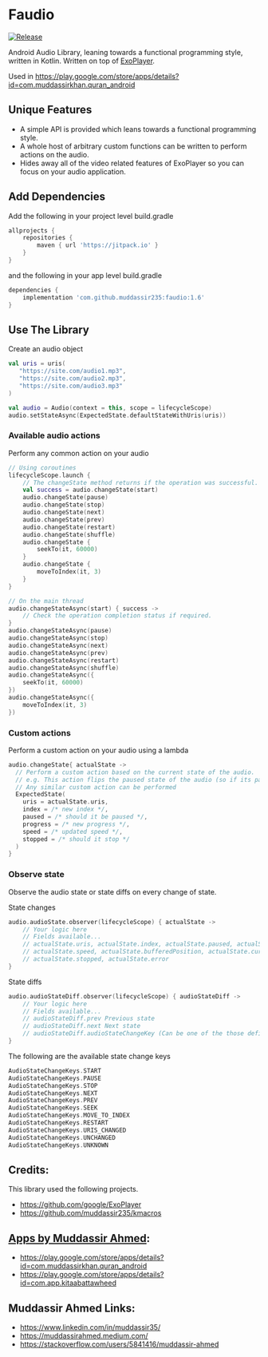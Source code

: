 # Faudio
[![Release](https://jitpack.io/v/muddassir235/faudio.svg?style=flat-square)](https://jitpack.io/#muddassir235/faudio/)

Android Audio Library, leaning towards a functional programming style, written in Kotlin. Written on top of [ExoPlayer](https://github.com/google/ExoPlayer).

Used in https://play.google.com/store/apps/details?id=com.muddassirkhan.quran_android

## Unique Features
* A simple API is provided which leans towards a functional programming style.
* A whole host of arbitrary custom functions can be written to perform actions on the audio.
* Hides away all of the video related features of ExoPlayer so you can focus on your audio application.

## Add Dependencies
Add the following in your project level build.gradle
```groovy
allprojects {
    repositories {
        maven { url 'https://jitpack.io' }
    }
}
```
and the following in your app level build.gradle
```groovy
dependencies {
    implementation 'com.github.muddassir235:faudio:1.6'
}
```

## Use The Library
Create an audio object
```kotlin
val uris = uris(
   "https://site.com/audio1.mp3",
   "https://site.com/audio2.mp3",
   "https://site.com/audio3.mp3"
)

val audio = Audio(context = this, scope = lifecycleScope)
audio.setStateAsync(ExpectedState.defaultStateWithUris(uris))
```

### Available audio actions
Perform any common action on your audio
```kotlin
// Using coroutines
lifecycleScope.launch {
    // The changeState method returns if the operation was successful.
    val success = audio.changeState(start)
    audio.changeState(pause)
    audio.changeState(stop)
    audio.changeState(next)
    audio.changeState(prev)
    audio.changeState(restart)
    audio.changeState(shuffle)
    audio.changeState {
        seekTo(it, 60000)
    }
    audio.changeState {
        moveToIndex(it, 3)
    }
}
```
```kotlin
// On the main thread
audio.changeStateAsync(start) { success ->
    // Check the operation completion status if required.
}
audio.changeStateAsync(pause)
audio.changeStateAsync(stop)
audio.changeStateAsync(next)
audio.changeStateAsync(prev)
audio.changeStateAsync(restart)
audio.changeStateAsync(shuffle)
audio.changeStateAsync({
    seekTo(it, 60000)
})
audio.changeStateAsync({
    moveToIndex(it, 3)
})
```

### Custom actions

Perform a custom action on your audio using a lambda
```kotlin
audio.changeState{ actualState ->
  // Perform a custom action based on the current state of the audio.
  // e.g. This action flips the paused state of the audio (so if its paused it gets started, if its start it gets paused)
  // Any similar custom action can be performed
  ExpectedState(
    uris = actualState.uris,
    index = /* new index */,
    paused = /* should it be paused */,
    progress = /* new progress */,
    speed = /* updated speed */,
    stopped = /* should it stop */
  )
}
```
### Observe state
Observe the audio state or state diffs on every change of state.

State changes
```kotlin
audio.audioState.observer(lifecycleScope) { actualState ->
    // Your logic here
    // Fields available...
    // actualState.uris, actualState.index, actualState.paused, actualState.progress
    // actualState.speed, actualState.bufferedPosition, actualState.currentIndexDuration,
    // actualState.stopped, actualState.error
}
```
State diffs
```kotlin
audio.audioStateDiff.observer(lifecycleScope) { audioStateDiff ->
    // Your logic here
    // Fields available...
    // audioStateDiff.prev Previous state
    // audioStateDiff.next Next state
    // audioStateDiff.audioStateChangeKey (Can be one of the those defined in AudioStateChangeKeys)
}
```
The following are the available state change keys
```kotlin
AudioStateChangeKeys.START
AudioStateChangeKeys.PAUSE
AudioStateChangeKeys.STOP
AudioStateChangeKeys.NEXT
AudioStateChangeKeys.PREV
AudioStateChangeKeys.SEEK
AudioStateChangeKeys.MOVE_TO_INDEX
AudioStateChangeKeys.RESTART
AudioStateChangeKeys.URIS_CHANGED
AudioStateChangeKeys.UNCHANGED
AudioStateChangeKeys.UNKNOWN
```

## Credits:
This library used the following projects.

* https://github.com/google/ExoPlayer
* https://github.com/muddassir235/kmacros

## [Apps by Muddassir Ahmed](https://play.google.com/store/apps/developer?id=Muddassir+Khan):
* https://play.google.com/store/apps/details?id=com.muddassirkhan.quran_android
* https://play.google.com/store/apps/details?id=com.app.kitaabattawheed

## Muddassir Ahmed Links:

* https://www.linkedin.com/in/muddassir35/
* https://muddassirahmed.medium.com/
* https://stackoverflow.com/users/5841416/muddassir-ahmed
